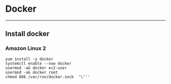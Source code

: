 # Docker
---
## Install docker

### Amazon Linux 2

```
yum install -y docker
systemctl enable --now docker
usermod -aG docker ec2-user
usermod -aG docker root
chmod 666 /var/run/docker.sock  '\'''
